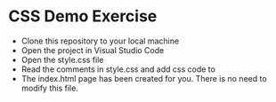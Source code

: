 # CSS Demo Exercise

- Clone this repository to your local machine
- Open the project in Visual Studio Code
- Open the style.css file
- Read the comments in style.css and add css code to 
- The index.html page has been created for you.  There is no need to modify this file.
